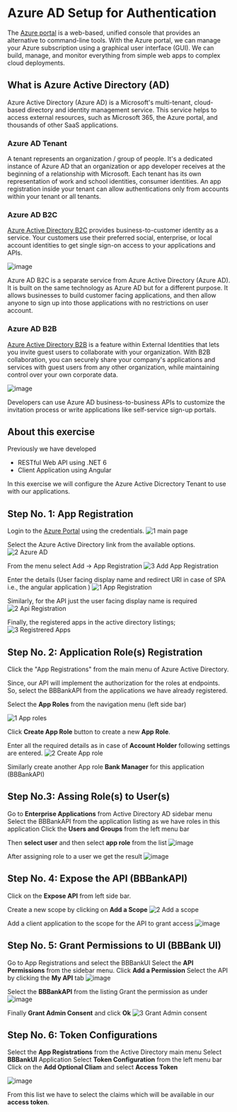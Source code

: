 # Azure AD Setup for Authentication
The [Azure portal](https://portal.azure.com/#allservices) is a web-based, unified console that provides an alternative to command-line tools. With the Azure portal, we can manage your Azure subscription using a graphical user interface (GUI). We can build, manage, and monitor everything from simple web apps to complex cloud deployments.

## What is Azure Active Directory (AD)
Azure Active Directory (Azure AD) is a Microsoft's multi-tenant, cloud-based directory and identity management service. This service helps to access external resources, such as Microsoft 365, the Azure portal, and thousands of other SaaS applications.

### Azure AD Tenant
A tenant represents an organization / group of people. It's a dedicated instance of Azure AD that an organization or app developer receives at the beginning of a relationship with Microsoft. Each tenant has its own representation of work and school identities, consumer identities.
An app registration inside your tenant can allow authentications only from accounts within your tenant or all tenants.

### Azure AD B2C
[Azure Active Directory B2C](https://docs.microsoft.com/en-us/azure/active-directory-b2c/) provides business-to-customer identity as a service. Your customers use their preferred social, enterprise, or local account identities to get single sign-on access to your applications and APIs.

![image](https://user-images.githubusercontent.com/100778209/167414618-e6588a6a-eada-4e06-b638-31bd06757f4c.png)

Azure AD B2C is a separate service from Azure Active Directory (Azure AD). It is built on the same technology as Azure AD but for a different purpose. It allows businesses to build customer facing applications, and then allow anyone to sign up into those applications with no restrictions on user account.

### Azure AD B2B
[Azure Active Directory B2B](https://docs.microsoft.com/en-us/azure/active-directory/external-identities/what-is-b2b) is a feature within External Identities that lets you invite guest users to collaborate with your organization. With B2B collaboration, you can securely share your company's applications and services with guest users from any other organization, while maintaining control over your own corporate data.

![image](https://user-images.githubusercontent.com/100778209/167415199-4b9110b8-8c7b-4355-9e71-30b08eed8469.png)

Developers can use Azure AD business-to-business APIs to customize the invitation process or write applications like self-service sign-up portals.
## About this exercise
Previously we have developed
- RESTful Web API using .NET 6
- Client Application using Angular

In this exercise we will configure the Azure Active Dicrectory Tenant to use with our applications.

## Step No. 1: App Registration
Login to the [Azure Portal](https://portal.azure.com/) using the credentials.
![1  main page](https://user-images.githubusercontent.com/100778209/167418192-470dfc0a-ef6e-4104-83e9-8d0a9e203709.jpg)

Select the Azure Active Directory link from the available options.
![2  Azure AD](https://user-images.githubusercontent.com/100778209/167418431-4f7f9f2f-c9fd-40e6-9eac-10c143cdb5bc.jpg)

From the menu select Add -> App Registration
![3  Add App Registration](https://user-images.githubusercontent.com/100778209/167418594-4e64c97f-3aec-412e-983d-6395c5e7d33b.jpg)

Enter the details (User facing display name and redirect URI in case of SPA i.e., the angular application ) 
![1  App Registration](https://user-images.githubusercontent.com/100778209/167419015-66d4372b-c47f-44b6-b94c-a5516d7250bd.jpg)

Similarly, for the API just the user facing display name is required
![2  Api Registration](https://user-images.githubusercontent.com/100778209/167419108-16f6b2e8-a2be-488d-988b-ae87aeafd46d.jpg)

Finally, the registered apps in the active directory listings;
![3  Registrered Apps](https://user-images.githubusercontent.com/100778209/167419336-9bb49245-b1b3-43d2-bf05-5c4a41be1aeb.jpg)


## Step No. 2: Application Role(s) Registration
Click the "App Registrations" from the main menu of Azure Active Directory.

Since, our API will implement the authorization for the roles at endpoints. So, select the BBBankAPI from the applications we have already registered. 

Select the **App Roles** from the navigation menu (left side bar)

![1  App roles](https://user-images.githubusercontent.com/100778209/167421556-85769a60-53eb-4644-bde1-bfc0fa221bb3.jpg)

Click **Create App Role** button to create a new **App Role**.

Enter all the required details as in case of **Account Holder** following settings are entered.
![2  Create App role](https://user-images.githubusercontent.com/100778209/167422769-ff2e0518-7732-4420-8569-38cd94196061.jpg)

Similarly create another App role **Bank Manager** for this application (BBBankAPI)

## Step No.3: Assing Role(s) to User(s)
Go to **Enterprise Applications** from Active Directory AD sidebar menu
Select the BBBankAPI from the application listing as we have roles in this application
Click the **Users and Groups** from the left menu bar

Then **select user** and then select **app role** from the list
![image](https://user-images.githubusercontent.com/100778209/167428713-d1f97a80-5138-4e35-bb0d-0025c49a9754.png)

After assigning role to a user we get the result
![image](https://user-images.githubusercontent.com/100778209/167429404-8e5b3ed5-42d8-4d11-a23e-d6765d4c30a4.png)

## Step No. 4: Expose the API (BBBankAPI)
Click on the **Expose API** from left side bar.

Create a new scope by clicking on **Add a Scope**
![2  Add a scope](https://user-images.githubusercontent.com/100778209/167425146-07ca1642-b6a7-4ded-8f8b-583c73e6d8ac.jpg)

Add a client application to the scope for the API to grant access
![image](https://user-images.githubusercontent.com/100778209/167425654-aaa1fc90-6671-41a4-bb18-1a5818ee7388.png)

## Step No. 5: Grant Permissions to UI (BBBank UI)
Go to App Registrations and select the BBBankUI
Select the **API Permissions** from the sidebar menu.
Click **Add a Permission**
Select the API by clicking the **My API** tab
![image](https://user-images.githubusercontent.com/100778209/167426913-b1206129-fef7-4c19-b565-aaa8da2ac1d0.png)

Select the **BBBankAPI** from the listing
Grant the permission as under
![image](https://user-images.githubusercontent.com/100778209/167427137-4bf5047a-80fe-46d5-bad3-aff3a3021d8c.png)

Finally **Grant Admin Consent** and click **Ok**
![3  Grant Admin consent](https://user-images.githubusercontent.com/100778209/167427464-e321f8d3-0f47-47d2-baa7-38a410261267.jpg)

## Step No. 6: Token Configurations
Select the **App Registrations** from the Active Directory main menu
Select **BBBankUI** Application
Select **Token Configuration** from the left menu bar
Click on the **Add Optional Cliam** and select **Access Token**

![image](https://user-images.githubusercontent.com/100778209/167430278-b38901b9-0508-4e19-998f-54fcef57dfa1.png)

From this list we have to select the claims which will be available in our **access token**.
